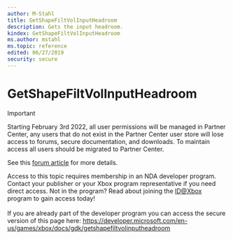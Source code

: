 ```yaml
---
author: M-Stahl
title: GetShapeFiltVolInputHeadroom
description: Gets the input headroom.
kindex: GetShapeFiltVolInputHeadroom
ms.author: mstahl
ms.topic: reference
edited: 06/27/2019
security: secure
---
```


# GetShapeFiltVolInputHeadroom
> [!IMPORTANT]
> Starting February 3rd 2022, all user permissions will be managed in Partner Center, any users that do not exist in the Partner Center user store will lose access to forums, secure documentation, and downloads. To maintain access all users should be migrated to Partner Center. <p></p>See this <a href="https://forums.xboxlive.com/articles/132187/breaking-change-user-access-for-forums-secure-docu.html">forum article</a> for more details.  

 Access to this topic requires membership in an NDA developer program. Contact your publisher or your Xbox program representative if you need direct access. Not in the program? Read about joining the <a href="https://www.xbox.com/Developers/id">ID@Xbox</a> program to gain access today!  <br/><br/>If you are already part of the developer program you can access the secure version of this page here: <a target="_blank" href="https://developer.microsoft.com/en-us/games/xbox/docs/gdk/getshapefiltvolinputheadroom">https://developer.microsoft.com/en-us/games/xbox/docs/gdk/getshapefiltvolinputheadroom</a>